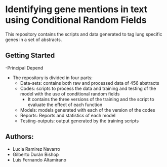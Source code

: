 
# Identifying gene mentions in text using Conditional Random Fields
This repository contains the scripts and data generated to tag lung specific genes in a set of abstracts.

## Getting Started
-Principal Depend
- The repository is divided in four parts:
    + Data-sets: contains both raw and processed data of 456 abstracts
    + Codes: scripts to process the data and training and testing of the model with the use of conditional random fields
      + It contains the three versions of the training and the script to evaluate the effect of each function
    + Models: models generated with each of the version of the codes
    + Reports: Reports and statistics of each model
    + Testing-outputs: output generated by the training scripts
    
## Authors:
- Lucia Ramirez Navarro
- Gilberto Durán Bishop
- Luis Fernando Altamirano

